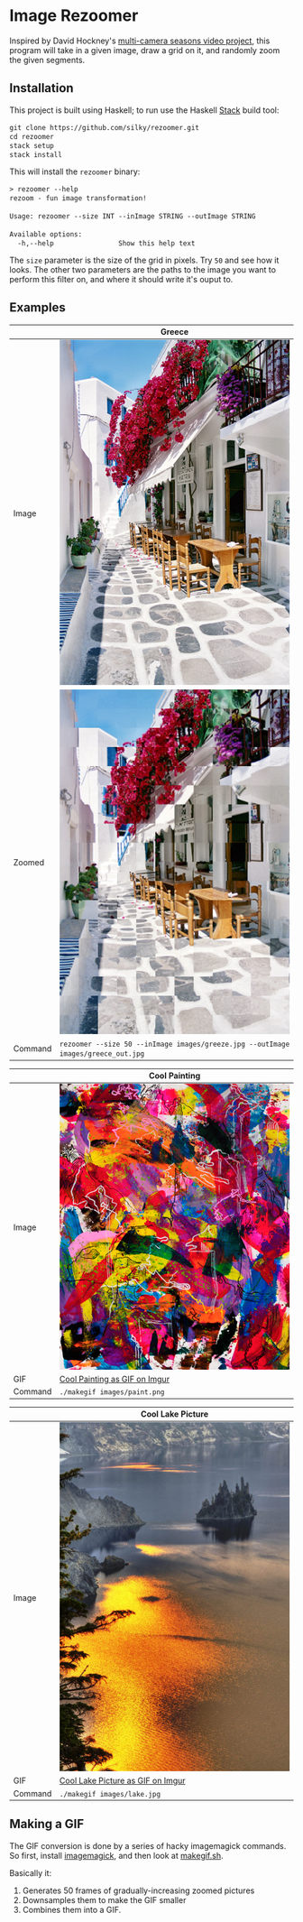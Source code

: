 # Image Rezoomer 

Inspired by David Hockney's [multi-camera seasons video
project](https://www.youtube.com/watch?v=yxcaM_f0-kg), this program will take
in a given image, draw a grid on it, and randomly zoom the given segments.

## Installation

This project is built using Haskell; to run use the Haskell [Stack](https://docs.haskellstack.org/en/stable/README/) build
tool:

```
git clone https://github.com/silky/rezoomer.git
cd rezoomer
stack setup
stack install
```

This will install the `rezoomer` binary:

```
> rezoomer --help
rezoom - fun image transformation!

Usage: rezoomer --size INT --inImage STRING --outImage STRING

Available options:
  -h,--help                Show this help text
```

The `size` parameter is the size of the grid in pixels. Try `50` and see how
it looks. The other two parameters are the paths to the image you want to
perform this filter on, and where it should write it's ouput to.


## Examples

|| Greece |
|---------|--------|
| Image   | ![](images/greece.jpg)
| Zoomed  | ![](images/greece_out.jpg)
| Command | `rezoomer --size 50 --inImage images/greeze.jpg --outImage images/greece_out.jpg`


|| Cool Painting |
|---------|--------|
| Image   | ![](images/paint.png)
| GIF     | [Cool Painting as GIF on Imgur](http://i.imgur.com/SSwnnF6.gifv)
| Command | `./makegif images/paint.png`

|| Cool Lake Picture |
|---------|--------|
| Image   | ![](images/lake.jpg)
| GIF     | [Cool Lake Picture as GIF on Imgur](http://i.imgur.com/EUsXt6C.gifv)
| Command | `./makegif images/lake.jpg`


## Making a GIF

The GIF conversion is done by a series of hacky imagemagick commands. So
first, install [imagemagick](https://www.imagemagick.org/), and then look at
[makegif.sh](makegif.sh).

Basically it:

1. Generates 50 frames of gradually-increasing zoomed pictures
2. Downsamples them to make the GIF smaller
3. Combines them into a GIF.

